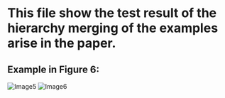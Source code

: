 # This file show the test result of the hierarchy merging of the examples arise in the paper.
## Example in Figure 6:
![Image5](https://user-images.githubusercontent.com/43824695/100190039-c1e3f100-2eed-11eb-8ea8-6337fd6ddc1c.png)
![Image6](https://user-images.githubusercontent.com/43824695/100190048-c4dee180-2eed-11eb-8a7b-c9774d21609f.png)

